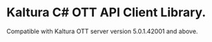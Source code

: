 # Kaltura C# OTT API Client Library.
Compatible with Kaltura OTT server version 5.0.1.42001 and above.
